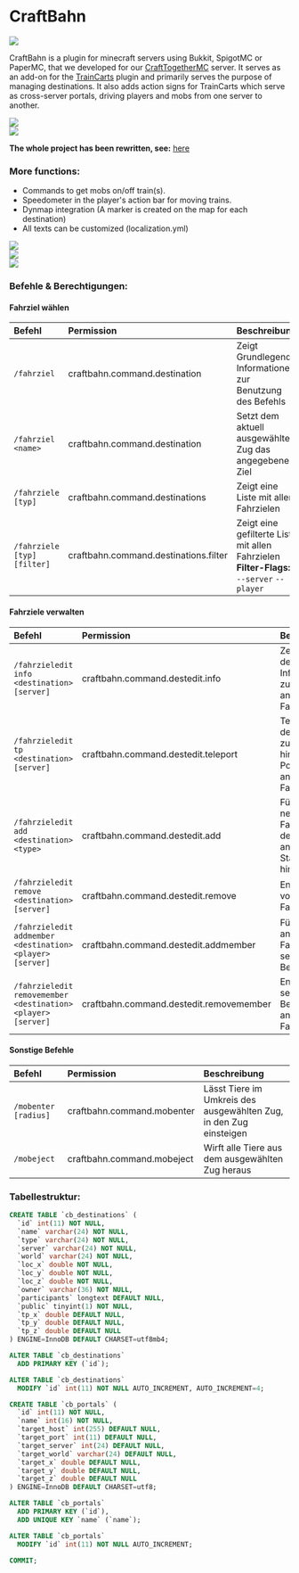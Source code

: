 # CraftBahn
   
![](https://media.tenor.com/images/b31da936191fcccadb8fc6e0fc777070/tenor.gif)

CraftBahn is a plugin for minecraft servers using Bukkit, SpigotMC or PaperMC, that we developed for our [CraftTogetherMC](https://github.com/CraftTogetherMC) server.
It serves as an add-on for the [TrainCarts](https://github.com/bergerhealer/TrainCarts) plugin and primarily serves the purpose of managing destinations.
It also adds action signs for TrainCarts which serve as cross-server portals, driving players and mobs from one server to another.

[![](https://i.imgur.com/SzkHTE8.png)](https://www.youtube.com/watch?v=8XCvmY8EPtk)  
![](https://i.imgur.com/0ngfmUA.png)

**The whole project has been rewritten, see:** [here](https://github.com/CraftTogetherMC/CraftBahn/tree/rewrite)

### More functions:
- Commands to get mobs on/off train(s).
- Speedometer in the player's action bar for moving trains.
- Dynmap integration (A marker is created on the map for each destination)
- All texts can be customized (localization.yml)
   
   
![](https://i.imgur.com/G2U1pKx.png)  
![](https://i.imgur.com/cUXQjis.png)  
![](https://i.imgur.com/g2UdOvJ.png)   


### Befehle & Berechtigungen:
   
#### Fahrziel wählen
| Befehl                      | Permission                            | Beschreibung                                                                             |
|:----------------------------|:--------------------------------------|:-----------------------------------------------------------------------------------------|
| `/fahrziel`                 | craftbahn.command.destination         | Zeigt Grundlegende Informationen zur Benutzung des Befehls                               |
| `/fahrziel <name>`          | craftbahn.command.destination         | Setzt dem aktuell ausgewählten Zug das angegebene Ziel                                   |
| `/fahrziele [typ]`          | craftbahn.command.destinations        | Zeigt eine Liste mit allen Fahrzielen                                                    |
| `/fahrziele [typ] [filter]` | craftbahn.command.destinations.filter | Zeigt eine gefilterte Liste mit allen Fahrzielen **Filter-Flags:** `--server` `--player` |
   
   
#### Fahrziele verwalten
| Befehl                                                       | Permission                              | Beschreibung                                                            |
|:-------------------------------------------------------------|:----------------------------------------|:------------------------------------------------------------------------|
| `/fahrzieledit info <destination> [server]`                  | craftbahn.command.destedit.info         | Zeigt detaillierte Informationen zum angegebenen Fahrziel an            |
| `/fahrzieledit tp <destination> [server]`                    | craftbahn.command.destedit.teleport     | Teleportiert den Spieler zur hinterlegten Position angegebenen Fahrziel |
| `/fahrzieledit add <destination> <type>  `                   | craftbahn.command.destedit.add          | Fügt ein neues Fahrziel mit dem angegebenen Stationstyp hinzu           |
| `/fahrzieledit remove <destination>  [server] `              | craftbahn.command.destedit.remove       | Entfernt ein vorhandenes Fahrziel                                       |
| `/fahrzieledit addmember <destination> <player> [server]`    | craftbahn.command.destedit.addmember    | Fügt dem angegebenen Fahrziel einen sekundären Besitzer hinzu           |
| `/fahrzieledit removemember <destination> <player> [server]` | craftbahn.command.destedit.removemember | Entfernt einen sekundären Besitzer des angegebenen Fahrziel             |
   
   
#### Sonstige Befehle
| Befehl                | Permission                 | Beschreibung                                                       |
|:----------------------|:---------------------------|:-------------------------------------------------------------------|
| `/mobenter [radius]`  | craftbahn.command.mobenter | Lässt Tiere im Umkreis des ausgewählten Zug, in den Zug einsteigen |
| `/mobeject`           | craftbahn.command.mobeject | Wirft alle Tiere aus dem ausgewählten Zug heraus                   |
   
   
### Tabellestruktur:

``` sql
CREATE TABLE `cb_destinations` (
  `id` int(11) NOT NULL,
  `name` varchar(24) NOT NULL,
  `type` varchar(24) NOT NULL,
  `server` varchar(24) NOT NULL,
  `world` varchar(24) NOT NULL,
  `loc_x` double NOT NULL,
  `loc_y` double NOT NULL,
  `loc_z` double NOT NULL,
  `owner` varchar(36) NOT NULL,
  `participants` longtext DEFAULT NULL,
  `public` tinyint(1) NOT NULL,
  `tp_x` double DEFAULT NULL,
  `tp_y` double DEFAULT NULL,
  `tp_z` double DEFAULT NULL
) ENGINE=InnoDB DEFAULT CHARSET=utf8mb4;

ALTER TABLE `cb_destinations`
  ADD PRIMARY KEY (`id`);

ALTER TABLE `cb_destinations`
  MODIFY `id` int(11) NOT NULL AUTO_INCREMENT, AUTO_INCREMENT=4;

CREATE TABLE `cb_portals` (
  `id` int(11) NOT NULL,
  `name` int(16) NOT NULL,
  `target_host` int(255) DEFAULT NULL,
  `target_port` int(11) DEFAULT NULL,
  `target_server` int(24) DEFAULT NULL,
  `target_world` varchar(24) DEFAULT NULL,
  `target_x` double DEFAULT NULL,
  `target_y` double DEFAULT NULL,
  `target_z` double DEFAULT NULL
) ENGINE=InnoDB DEFAULT CHARSET=utf8;

ALTER TABLE `cb_portals`
  ADD PRIMARY KEY (`id`),
  ADD UNIQUE KEY `name` (`name`);

ALTER TABLE `cb_portals`
  MODIFY `id` int(11) NOT NULL AUTO_INCREMENT;

COMMIT;
```


